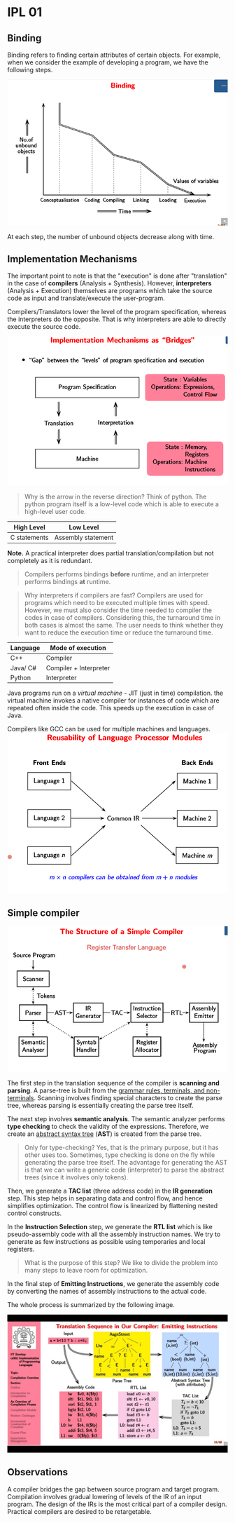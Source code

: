 # IPL 01

## Binding

Binding refers to finding certain attributes of certain objects. For example, when we consider the example of developing a program, we have the following steps.

![image-20220105111530405](assets\image-20220105111530405.png)

At each step, the number of unbound objects decrease along with time.

## Implementation Mechanisms

The important point to note is that the "execution" is done after "translation" in the case of **compilers** (Analysis + Synthesis). However, **interpreters** (Analysis + Execution) themselves are programs which take the source code as input and translate/execute the user-program.

Compilers/Translators lower the level of the program specification, whereas the interpreters do the opposite. That is why interpreters are able to directly execute the source code.

![image-20220105112702885](assets\image-20220105112702885.png)

> Why is the arrow in the reverse direction? Think of python. The python program itself is a low-level code which is able to execute a high-level user code. 

| High Level   | Low Level          |
| ------------ | ------------------ |
| C statements | Assembly statement |

**Note.** A practical interpreter does partial translation/compilation but not completely as it is redundant.

> Compilers performs bindings **before** runtime, and an interpreter performs bindings **at** runtime.

> Why interpreters if compilers are fast? Compilers are used for programs which need to be executed multiple times with speed. However, we must also consider the time needed to compiler the codes in case of compilers. Considering this, the turnaround time in both cases is almost the same. The user needs to think whether they want to reduce the execution time or reduce the turnaround time.

| Language | Mode of execution      |
| -------- | ---------------------- |
| C++      | Compiler               |
| Java/ C# | Compiler + Interpreter |
| Python   | Interpreter            |

Java programs run on a *virtual machine* - JIT (just in time) compilation. the virtual machine invokes a native compiler for instances of code which are repeated often inside the code. This speeds up the execution in case of Java. 

Compilers like GCC can be used for multiple machines and languages. ![image-20220105120200389](assets/image-20220105120200389.png)

## Simple compiler

![image-20220105120528314](assets\image-20220105120528314.png)

The first step in the translation sequence of the compiler is **scanning and parsing**. A parse-tree is built from the <u>grammar rules, terminals, and non-terminals</u>. Scanning involves finding special characters to create the parse tree, whereas parsing is essentially creating the parse tree itself.

The next step involves **semantic analysis**. The semantic analyzer performs **type checking** to check the validity of the expressions. Therefore, we create an <u>abstract syntax tree</u> (**AST**) is created from the parse tree.

> Only for type-checking? Yes, that is the primary purpose, but it has other uses too. Sometimes, type checking is done on the fly while generating the parse tree itself. The advantage for generating the AST is that we can write a generic code (interpreter) to parse the abstract trees (since it involves only tokens).

Then, we generate a **TAC list** (three address code) in the **IR generation** step.  This step helps in separating data and control flow, and hence simplifies optimization. The control flow is linearized by flattening nested control constructs.

In the **Instruction Selection** step, we generate the **RTL list** which is like pseudo-assembly code with all the assembly instruction names. We try to generate as few instructions as possible using temporaries and local registers. 

> What is the purpose of this step? We like to divide the problem into many steps to leave room for optimization.

In the final step of **Emitting Instructions**, we generate the assembly code by converting the names of assembly instructions to the actual code.

The whole process is summarized by the following image.

![image-20220105123323838](assets\image-20220105123323838.png)

## Observations

A compiler bridges the gap between source program and target program. Compilation involves gradual lowering of levels of the IR of an input program. The design of the IRs is the most critical part of a compiler design. Practical compilers are desired to be retargetable.